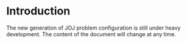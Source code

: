 # Introduction

The new generation of JOJ problem configuration is still under heavy development.
The content of the document will change at any time.
